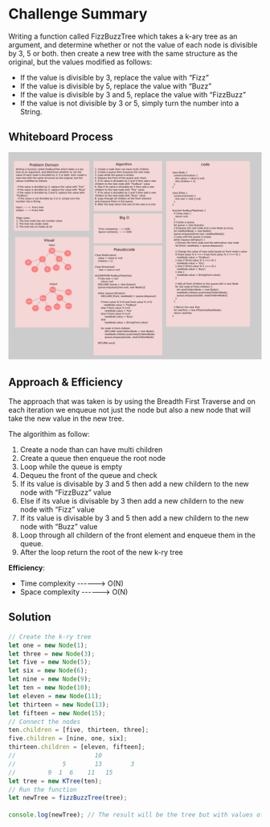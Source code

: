 # Challenge Summary

Writing a function called FizzBuzzTree which takes a k-ary tree as an argument, and determine whether or not the value of each node is divisible by 3, 5 or both. then create a new tree with the same structure as the original, but the values modified as follows: 

- If the value is divisible by 3, replace the value with “Fizz”
- If the value is divisible by 5, replace the value with “Buzz”
- If the value is divisible by 3 and 5, replace the value with “FizzBuzz”
- If the value is not divisible by 3 or 5, simply turn the number into a String.

## Whiteboard Process

![whiteboard](fizzbuzz-tree.png)

## Approach & Efficiency

The approach that was taken is by using the Breadth First Traverse and on each iteration we enqueue not just the node but also a new node that will take the new value in the new tree.

The algorithim as follow:

1. Create a node than can have multi children
2. Create a queue then enqueue the root node
3. Loop while the queue is empty
4. Dequeu the front of the queue and check
5. If its value is divisable by 3 and 5 then add a new childern to the new node with “FizzBuzz” value
6. Else if its value is divisable by 3 then add a new childern to the new node with “Fizz” value
7. If its value is divisable by 3 and 5 then add a new childern to the new node with “Buzz” value
8. Loop through all childern of the front element and enqueue them in the queue.
9. After the loop return the root of the new k-ry tree

**Efficiency**:

- Time complexity ------> O(N)
- Space complexity ------> O(N)

## Solution

```js
// Create the k-ry tree
let one = new Node(1);
let three = new Node(3);
let five = new Node(5);
let six = new Node(6);
let nine = new Node(9);
let ten = new Node(10);
let eleven = new Node(11);
let thirteen = new Node(13);
let fifteen = new Node(15);
// Connect the nodes
ten.children = [five, thirteen, three];
five.children = [nine, one, six];
thirteen.children = [eleven, fifteen];
//                      10
//             5        13        3 
//         9  1  6    11   15      
let tree = new KTree(ten);
// Run the function
let newTree = fizzBuzzTree(tree);

console.log(newTree); // The result will be the tree but with values of the nodes changed accordengly 
```
